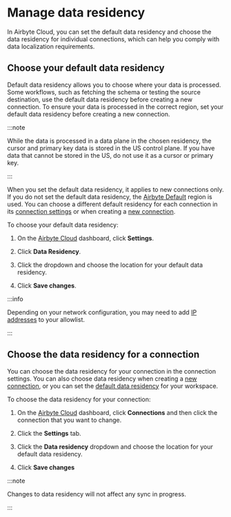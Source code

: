 # Manage data residency

In Airbyte Cloud, you can set the default data residency and choose the data residency for individual connections, which can help you comply with data localization requirements.

## Choose your default data residency

Default data residency allows you to choose where your data is processed. Some workflows, such as fetching the schema or testing the source destination, use the default data residency before creating a new connection. To ensure your data is processed in the correct region, set your default data residency before creating a new connection. 

:::note 

While the data is processed in a data plane in the chosen residency, the cursor and primary key data is stored in the US control plane. If you have data that cannot be stored in the US, do not use it as a cursor or primary key.

:::

When you set the default data residency, it applies to new connections only. If you do not set the default data residency, the [Airbyte Default](https://docs.airbyte.com/cloud/getting-started-with-airbyte-cloud/#united-states-and-airbyte-default) region is used. You can choose a different default residency for each connection in its [connection settings](#choose-the-data-residency-for-a-connection) or when creating a [new connection](https://docs.airbyte.com/cloud/getting-started-with-airbyte-cloud#set-up-a-connection).

To choose your default data residency:

1. On the [Airbyte Cloud](http://cloud.airbyte.com) dashboard, click **Settings**.

2. Click **Data Residency**.

3. Click the dropdown and choose the location for your default data residency.

4. Click **Save changes**. 

:::info 

Depending on your network configuration, you may need to add [IP addresses](https://docs.airbyte.com/cloud/getting-started-with-airbyte-cloud/#allowlist-ip-addresses) to your allowlist.   

:::

## Choose the data residency for a connection
You can choose the data residency for your connection in the connection settings. You can also choose data residency when creating a [new connection](https://docs.airbyte.com/cloud/getting-started-with-airbyte-cloud#set-up-a-connection), or you can set the [default data residency](#choose-your-default-data-residency) for your workspace.

To choose the data residency for your connection: 

1. On the [Airbyte Cloud](http://cloud.airbyte.com) dashboard, click **Connections** and then click the connection that you want to change. 

2. Click the **Settings** tab. 

3. Click the **Data residency** dropdown and choose the location for your default data residency.

4. Click **Save changes**

:::note 

Changes to data residency will not affect any sync in progress. 

:::

